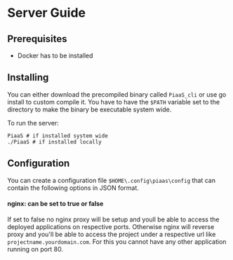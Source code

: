 # Server Guide

## Prerequisites

- Docker has to be installed

## Installing

You can either download the precompiled binary called `PiaaS_cli` or use go install to custom compile it. You have to have the `$PATH` variable set to the directory to make the binary be executable system wide.

To run the server:
```shell
PiaaS # if installed system wide
./PiaaS # if installed locally
```

## Configuration

You can create a configuration file `$HOME\.config\piaas\config` that can contain the following options in JSON format.

#### **nginx**: can be set to true or false

If set to false no nginx proxy will be setup and youll be able to access the deployed applications on respective ports. Otherwise nginx will reverse proxy and you'll be able to access the project under a respective url like `projectname.yourdomain.com`. For this you cannot have any other application running on port 80.